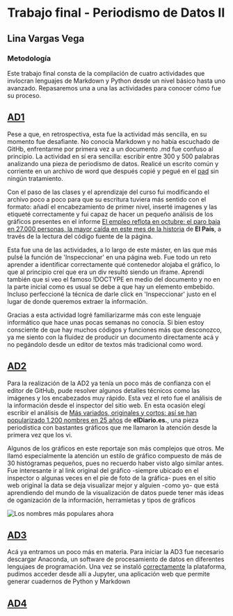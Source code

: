 # Trabajo final - Periodismo de Datos II 
## Lina Vargas Vega 
### Metodología 

Este trabajo final consta de la compilación de cuatro actividades que invlocran lenguajes de Markdown y Python desde un nivel básico hasta uno avanzado. Repasaremos una a una las actividades para conocer cómo fue su proceso. 

## [AD1](ad1.md)
Pese a que, en retrospectiva, esta fue la actividad más sencilla, en su momento fue desafiante. No conocía Markdown y no había escuchado de GitHb, enfrentarme por primera vez a un documento .md fue confuso al principio. La actividad en sí era sencilla: escribir entre 300 y 500 palabras analizando  una pieza de periodismo de datos. Realicé un escrito común y corriente en un archivo de word que después copié y pegué en el [pad](https://pad.riseup.net/p/nebrija-2223-keep) sin ningún tratamiento.

Con el paso de las clases y el aprendizaje del curso fui modificando el archivo poco a poco para que su escritura tuviera más sentido con el formato: añadí el encabezamiento de primer nivel, inserté imagenes y las etiqueté correctamente y fui capaz de hacer un pequeño análisis de los gráficos presentes en el informe [El empleo reflota en octubre: el paro baja en 27.000 personas, la mayor caída en este mes de la historia](https://elpais.com/economia/2022-10-04/el-mercado-laboral-se-enfria-en-septiembre-el-paro-sube-en-18000-personas-con-el-fin-de-los-contratos-de-verano.html) de **El País**, a través de la lectura del código fuente de la página. 

Esta fue una de las actividades, a lo largo de este máster, en las que más pulsé la función de 'Inspeccionar' en una página web. Fue todo un reto aprender a identificar correctamente qué contenedor alojaba el gráfico, lo que al principio creí que era un div resultó siendo un iframe. Aprendí también que si veo el famoso !DOCTYPE en medio del documento y no en la parte inicial como es usual se debe a que hay un elemento embebido. Incluso perfeccioné la técnica de darle click en 'Inspeccionar' justo en el lugar de donde queremos extraer la información. 

Gracias a esta actividad logré familiarizarme más con este lenguaje informático que hace unas pocas semanas no conocía. Si bien estoy consciente de que hay muchos códigos y funciones más que desconozco, ya me siento con la fluidez de producir un documento directamente acá y no pegándolo desde un editor de textos más tradicional como word. 


## [AD2](ad2.md)

Para la realización de la AD2 ya tenía un poco más de confianza con el editor de GitHub, pude resolver algunos detalles técnicos como las imágenes y los encabezados muy rápido. Esta vez el reto fue el análisis de la información desde el inspector del sitio web. En esta ocasión elegí escribir el análisis de [Más variados, originales y cortos: así se han popularizado 1.200 nombres en 25 años](https://www.eldiario.es/nidos/variados-originales-cortos-han-popularizado-1-200-nombres-25-anos_1_9207661.html) de **elDiario.es.**, una pieza periodistica con bastantes gráficos que me llamaron la atención desde la primera vez que los vi. 

Algunos de los gráficos en este reportaje son más complejos que otros. Me llamó especialmente la atención un estilo de gráfico compuesto de más de 30 histógramas pequeños, pues no recuerdo haber visto algo similar antes. Fue interesante ir al link original del gráfico -siempre ubicado en el inspector o algunas veces en el pie de foto de la gráfica- pues en el sitio web original la data se deja visualizar mejor y alguien -como yo- que está aprendiendo del mundo de la visualización de datos puede tener más ideas de oganización de la información, herramietas y  tipos de gráficos

![Los nombres más populares ahora](https://user-images.githubusercontent.com/118140811/205188928-0f9da747-90b2-4766-babc-f7d07c43da97.png)


## [AD3](ad3.md)

Acá ya entramos un poco más en materia. Para iniciar la AD3 fue necesario descargar Anaconda, un software de procesamiento de datos en diferentes lengujaes de programación. Una vez se instaló [correctamente](https://docs.anaconda.com/anaconda/install/windows/) la plataforma, pudimos acceder desde allí a Jupyter, una aplicación web que permite generar cuadernos de Python y Markdown


## [AD4](ad4.md)
